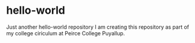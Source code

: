 # hello-world
Just another hello-world repository
I am creating this repository as part of my college ciriculum at Peirce College Puyallup.
